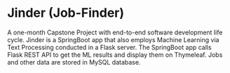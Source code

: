 # Jinder (Job-Finder)

A one-month Capstone Project with end-to-end software development life cycle. Jinder is a SpringBoot app that also employs Machine Learning via Text Processing conducted in a Flask server. The SpringBoot app calls Flask REST API to get the ML results and display them on Thymeleaf. Jobs and other data are stored in MySQL database.
